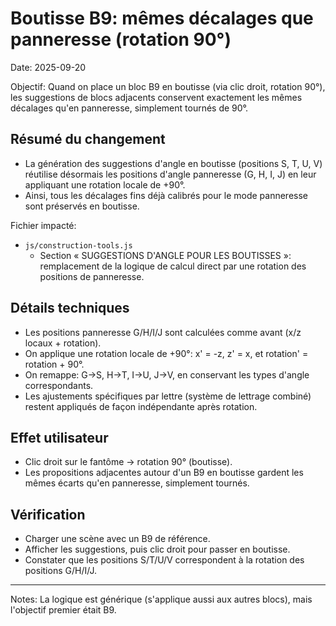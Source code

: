 # Boutisse B9: mêmes décalages que panneresse (rotation 90°)

Date: 2025-09-20

Objectif: Quand on place un bloc B9 en boutisse (via clic droit, rotation 90°), les suggestions de blocs adjacents conservent exactement les mêmes décalages qu'en panneresse, simplement tournés de 90°.

## Résumé du changement
- La génération des suggestions d'angle en boutisse (positions S, T, U, V) réutilise désormais les positions d'angle panneresse (G, H, I, J) en leur appliquant une rotation locale de +90°.
- Ainsi, tous les décalages fins déjà calibrés pour le mode panneresse sont préservés en boutisse.

Fichier impacté:
- `js/construction-tools.js`
  - Section « SUGGESTIONS D'ANGLE POUR LES BOUTISSES »: remplacement de la logique de calcul direct par une rotation des positions de panneresse.

## Détails techniques
- Les positions panneresse G/H/I/J sont calculées comme avant (x/z locaux + rotation).
- On applique une rotation locale de +90°: x' = -z, z' = x, et rotation' = rotation + 90°.
- On remappe: G→S, H→T, I→U, J→V, en conservant les types d'angle correspondants.
- Les ajustements spécifiques par lettre (système de lettrage combiné) restent appliqués de façon indépendante après rotation.

## Effet utilisateur
- Clic droit sur le fantôme -> rotation 90° (boutisse).
- Les propositions adjacentes autour d'un B9 en boutisse gardent les mêmes écarts qu'en panneresse, simplement tournés.

## Vérification
- Charger une scène avec un B9 de référence.
- Afficher les suggestions, puis clic droit pour passer en boutisse.
- Constater que les positions S/T/U/V correspondent à la rotation des positions G/H/I/J.

---

Notes: La logique est générique (s'applique aussi aux autres blocs), mais l'objectif premier était B9.

